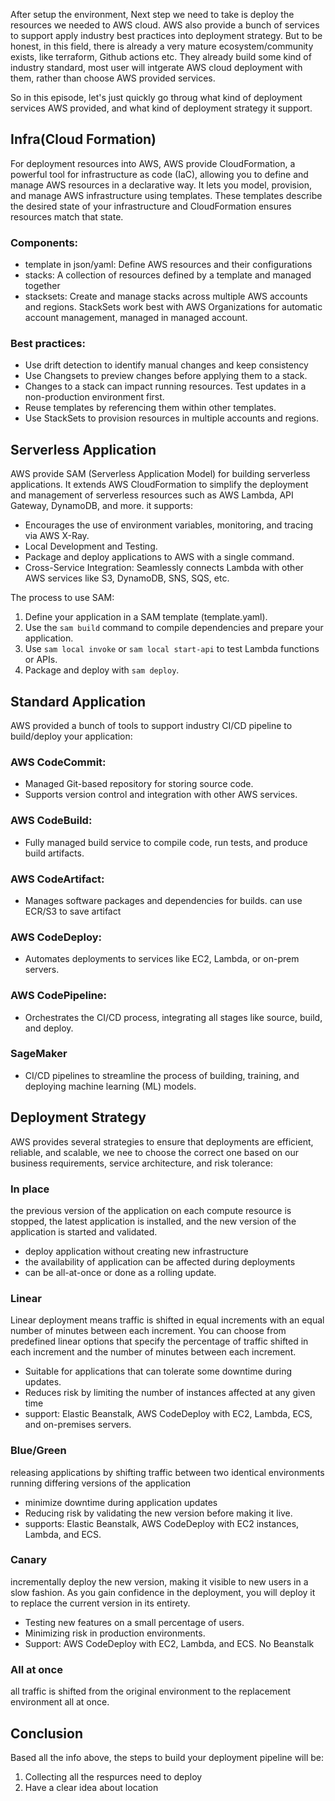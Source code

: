 After setup the environment, Next step we need to take is deploy the resources we needed to AWS cloud. AWS also provide a bunch of services to support apply industry best practices into deployment strategy. But to be honest, in this field, there is already a very mature ecosystem/community exists, like terraform, Github actions etc. They already build some kind of industry standard, most user will intgerate AWS cloud deployment with them, rather than choose AWS provided services.

So in this episode, let's just quickly go throug what kind of deployment services AWS provided, and what kind of deployment strategy it support.

## Infra(Cloud Formation)

For deployment resources into AWS, AWS provide CloudFormation, a powerful tool for infrastructure as code (IaC), allowing you to define and manage AWS resources in a declarative way. It lets you model, provision, and manage AWS infrastructure using templates. These templates describe the desired state of your infrastructure and CloudFormation ensures resources match that state.

### Components:

- template in json/yaml: Define AWS resources and their configurations
- stacks: A collection of resources defined by a template and managed together
- stacksets: Create and manage stacks across multiple AWS accounts and regions. StackSets work best with AWS Organizations for automatic account management, managed in managed account.

### Best practices:

- Use drift detection to identify manual changes and keep consistency
- Use Changsets to preview changes before applying them to a stack.
- Changes to a stack can impact running resources. Test updates in a non-production environment first.
- Reuse templates by referencing them within other templates.
- Use StackSets to provision resources in multiple accounts and regions.

## Serverless Application

AWS provide SAM (Serverless Application Model) for building serverless applications. It extends AWS CloudFormation to simplify the deployment and management of serverless resources such as AWS Lambda, API Gateway, DynamoDB, and more. it supports:

- Encourages the use of environment variables, monitoring, and tracing via AWS X-Ray.
- Local Development and Testing.
- Package and deploy applications to AWS with a single command.
- Cross-Service Integration: Seamlessly connects Lambda with other AWS services like S3, DynamoDB, SNS, SQS, etc.

The process to use SAM:

1. Define your application in a SAM template (template.yaml).
2. Use the `sam build` command to compile dependencies and prepare your application.
3. Use `sam local invoke` or `sam local start-api` to test Lambda functions or APIs.
4. Package and deploy with `sam deploy`.

## Standard Application

AWS provided a bunch of tools to support industry CI/CD pipeline to build/deploy your application:

### AWS CodeCommit:

- Managed Git-based repository for storing source code.
- Supports version control and integration with other AWS services.

### AWS CodeBuild:

- Fully managed build service to compile code, run tests, and produce build artifacts.

### AWS CodeArtifact:

- Manages software packages and dependencies for builds. can use ECR/S3 to save artifact

### AWS CodeDeploy:

- Automates deployments to services like EC2, Lambda, or on-prem servers.

### AWS CodePipeline:

- Orchestrates the CI/CD process, integrating all stages like source, build, and deploy.

### SageMaker

- CI/CD pipelines to streamline the process of building, training, and deploying machine learning (ML) models.

## Deployment Strategy

AWS provides several strategies to ensure that deployments are efficient, reliable, and scalable, we nee to choose the correct one based on our business requirements, service architecture, and risk tolerance:

### In place

the previous version of the application on each compute resource is stopped, the latest application is installed, and the new version of the application is started and validated.

- deploy application without creating new infrastructure
- the availability of application can be affected during deployments
- can be all-at-once or done as a rolling update.

### Linear

Linear deployment means traffic is shifted in equal increments with an equal number of minutes between each increment. You can choose from predefined linear options that specify the percentage of traffic shifted in each increment and the number of minutes between each increment.

- Suitable for applications that can tolerate some downtime during updates.
- Reduces risk by limiting the number of instances affected at any given time
- support: Elastic Beanstalk, AWS CodeDeploy with EC2, Lambda, ECS, and on-premises servers.

### Blue/Green

releasing applications by shifting traffic between two identical environments running differing versions of the application

- minimize downtime during application updates
- Reducing risk by validating the new version before making it live.
- supports: Elastic Beanstalk, AWS CodeDeploy with EC2 instances, Lambda, and ECS.

### Canary

incrementally deploy the new version, making it visible to new users in a slow fashion. As you gain confidence in the deployment, you will deploy it to replace the current version in its entirety.

- Testing new features on a small percentage of users.
- Minimizing risk in production environments.
- Support: AWS CodeDeploy with EC2, Lambda, and ECS. No Beanstalk

### All at once

all traffic is shifted from the original environment to the replacement environment all at once.

## Conclusion

Based all the info above, the steps to build your deployment pipeline will be:

1. Collecting all the respurces need to deploy
2. Have a clear idea about location
